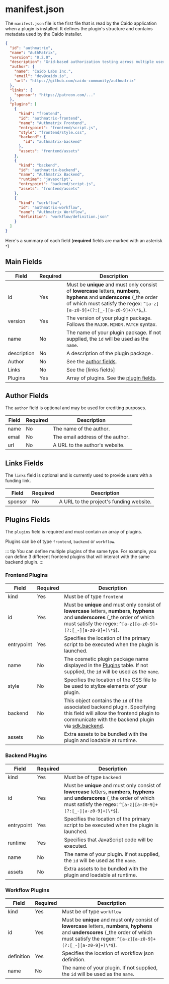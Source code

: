 # manifest.json

The `manifest.json` file is the first file that is read by the Caido application when a plugin is installed. It defines the plugin's structure and contains metadata used by the Caido installer.

```json
{
  "id": "authmatrix",
  "name": "AuthMatrix",
  "version": "0.2.0",
  "description": "Grid-based authorization testing across multiple users and roles.",
  "author": {
    "name": "Caido Labs Inc.",
    "email": "dev@caido.io",
    "url": "https://github.com/caido-community/authmatrix"
  },
  "links": {
    "sponsor": "https://patreon.com/..."
  },
  "plugins": [
    {
      "kind": "frontend",
      "id": "authmatrix-frontend",
      "name": "Authmatrix Frontend",
      "entrypoint": "frontend/script.js",
      "style": "frontend/style.css",
      "backend": {
        "id": "authmatrix-backend"
      },
      "assets": "frontend/assets"
    },
    {
      "kind": "backend",
      "id": "authmatrix-backend",
      "name": "Authmatrix Backend",
      "runtime": "javascript",
      "entrypoint": "backend/script.js",
      "assets": "frontend/assets"
    },
    {
      "kind": "workflow",
      "id": "authmatrix-workflow",
      "name": "Authmatrix Workflow",
      "definition": "workflow/definition.json"
    }
  ]
}
```

Here's a summary of each field (**required** fields are marked with an asterisk `*`)

## Main Fields

| Field       | Required | Description                                                                                                                                                                                            |
| ----------- | -------- | ------------------------------------------------------------------------------------------------------------------------------------------------------------------------------------------------------ |
| id          | Yes      | Must be **unique** and must only consist of **lowercase** letters, **numbers**, **hyphens** and **underscores** (_the order of which must satisfy the regex: `^[a-z][a-z0-9]+(?:[_-][a-z0-9]+)\*$`\_). |
| version     | Yes      | The version of your plugin package. Follows the `MAJOR.MINOR.PATCH` syntax.                                                                                                                            |
| name        | No       | The name of your plugin package. If not supplied, the `id` will be used as the `name`.                                                                                                                 |
| description | No       | A description of the plugin package .                                                                                                                                                                  |
| Author      | No       | See the [author fields](#author-fields).                                                                                                                                                               |
| Links       | No       | See the [links fields]                                                                                                                                                                                 |
| Plugins     | Yes      | Array of plugins. See the [plugin fields](#plugins-fields).                                                                                                                                            |

## Author Fields

The `author` field is optional and may be used for crediting purposes.

| Field | Required | Description                      |
| ----- | -------- | -------------------------------- |
| name  | No       | The name of the author.          |
| email | No       | The email address of the author. |
| url   | No       | A URL to the author's website.   |

## Links Fields

The `links` field is optional and is currently used to provide users with a funding link.

| Field   | Required | Description                             |
| ------- | -------- | --------------------------------------- |
| sponsor | No       | A URL to the project's funding website. |

## Plugins Fields

The `plugins` field is required and must contain an array of plugins.

Plugins can be of type `frontend`, `backend` or `workflow`.

::: tip
You can define multiple plugins of the same type. For example, you can define 3 different frontend plugins that will interact with the same backend plugin.
:::

### Frontend Plugins

| Field      | Required | Description                                                                                                                                                                                                       |
| ---------- | -------- | ----------------------------------------------------------------------------------------------------------------------------------------------------------------------------------------------------------------- |
| kind       | Yes      | Must be of type `frontend`                                                                                                                                                                                        |
| id         | Yes      | Must be **unique** and must only consist of **lowercase** letters, **numbers**, **hyphens** and **underscores** (_the order of which must satisfy the regex: `^[a-z][a-z0-9]+(?:[_-][a-z0-9]+)\*$`).              |
| entrypoint | Yes      | Specifies the location of the primary script to be executed when the plugin is launched.                                                                                                                          |
| name       | No       | The cosmetic plugin package name displayed in the [Plugins](https://docs.caido.io/reference/features/workspace/plugins.html) table. If not supplied, the `id` will be used as the `name`.                         |
| style      | No       | Specifies the location of the CSS file to be used to stylize elements of your plugin.                                                                                                                             |
| backend    | No       | This object contains the `id` of the associated backend plugin. Specifying this field will allow the frontend plugin to communicate with the backend plugin via [sdk.backend](/reference/sdks/frontend/#backend). |
| assets     | No       | Extra assets to be bundled with the plugin and loadable at runtime.                                                                                                                                               |

### Backend Plugins

| Field      | Required | Description                                                                                                                                                                                          |
| ---------- | -------- | ---------------------------------------------------------------------------------------------------------------------------------------------------------------------------------------------------- |
| kind       | Yes      | Must be of type `backend`                                                                                                                                                                            |
| id         | Yes      | Must be **unique** and must only consist of **lowercase** letters, **numbers**, **hyphens** and **underscores** (_the order of which must satisfy the regex: `^[a-z][a-z0-9]+(?:[_-][a-z0-9]+)\*$`). |
| entrypoint | Yes      | Specifies the location of the primary script to be executed when the plugin is launched.                                                                                                             |
| runtime    | Yes      | Specifies that JavaScript code will be executed.                                                                                                                                                     |
| name       | No       | The name of your plugin. If not supplied, the `id` will be used as the `name`.                                                                                                                       |
| assets     | No       | Extra assets to be bundled with the plugin and loadable at runtime.                                                                                                                                  |

### Workflow Plugins

| Field      | Required | Description                                                                                                                                                                                          |
| ---------- | -------- | ---------------------------------------------------------------------------------------------------------------------------------------------------------------------------------------------------- |
| kind       | Yes      | Must be of type `workflow`                                                                                                                                                                           |
| id         | Yes      | Must be **unique** and must only consist of **lowercase** letters, **numbers**, **hyphens** and **underscores** (_the order of which must satisfy the regex: `^[a-z][a-z0-9]+(?:[_-][a-z0-9]+)\*$`). |
| definition | Yes      | Specifies the location of workflow json definition.                                                                                                                                                  |
| name       | No       | The name of your plugin. If not supplied, the `id` will be used as the `name`.                                                                                                                       |
